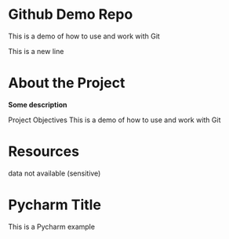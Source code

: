 # Github Demo Repo
This is a demo of how to use and work with Git

This is a new line

# About the Project
**Some description**

Project Objectives
This is a demo of how to use and work with Git

# Resources
data not available (sensitive)

# Pycharm Title
This is a Pycharm example